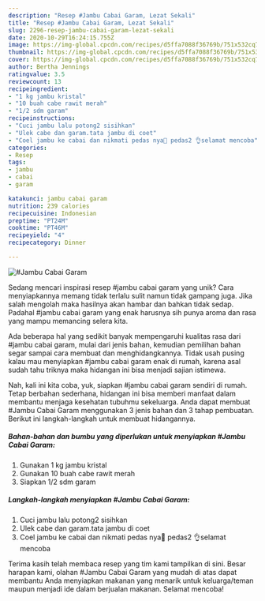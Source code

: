 ```yaml
---
description: "Resep #Jambu Cabai Garam, Lezat Sekali"
title: "Resep #Jambu Cabai Garam, Lezat Sekali"
slug: 2296-resep-jambu-cabai-garam-lezat-sekali
date: 2020-10-29T16:24:15.755Z
image: https://img-global.cpcdn.com/recipes/d5ffa7088f36769b/751x532cq70/jambu-cabai-garam-foto-resep-utama.jpg
thumbnail: https://img-global.cpcdn.com/recipes/d5ffa7088f36769b/751x532cq70/jambu-cabai-garam-foto-resep-utama.jpg
cover: https://img-global.cpcdn.com/recipes/d5ffa7088f36769b/751x532cq70/jambu-cabai-garam-foto-resep-utama.jpg
author: Bertha Jennings
ratingvalue: 3.5
reviewcount: 13
recipeingredient:
- "1 kg jambu kristal"
- "10 buah cabe rawit merah"
- "1/2 sdm garam"
recipeinstructions:
- "Cuci jambu lalu potong2 sisihkan"
- "Ulek cabe dan garam.tata jambu di coet"
- "Coel jambu ke cabai dan nikmati pedas nya🤤 pedas2 👌selamat mencoba"
categories:
- Resep
tags:
- jambu
- cabai
- garam

katakunci: jambu cabai garam 
nutrition: 239 calories
recipecuisine: Indonesian
preptime: "PT24M"
cooktime: "PT46M"
recipeyield: "4"
recipecategory: Dinner

---
```



![#Jambu Cabai Garam](https://img-global.cpcdn.com/recipes/d5ffa7088f36769b/751x532cq70/jambu-cabai-garam-foto-resep-utama.jpg)

Sedang mencari inspirasi resep #jambu cabai garam yang unik? Cara menyiapkannya memang tidak terlalu sulit namun tidak gampang juga. Jika salah mengolah maka hasilnya akan hambar dan bahkan tidak sedap. Padahal #jambu cabai garam yang enak harusnya sih punya aroma dan rasa yang mampu memancing selera kita.



Ada beberapa hal yang sedikit banyak mempengaruhi kualitas rasa dari #jambu cabai garam, mulai dari jenis bahan, kemudian pemilihan bahan segar sampai cara membuat dan menghidangkannya. Tidak usah pusing kalau mau menyiapkan #jambu cabai garam enak di rumah, karena asal sudah tahu triknya maka hidangan ini bisa menjadi sajian istimewa.


Nah, kali ini kita coba, yuk, siapkan #jambu cabai garam sendiri di rumah. Tetap berbahan sederhana, hidangan ini bisa memberi manfaat dalam membantu menjaga kesehatan tubuhmu sekeluarga. Anda dapat membuat #Jambu Cabai Garam menggunakan 3 jenis bahan dan 3 tahap pembuatan. Berikut ini langkah-langkah untuk membuat hidangannya.

<!--inarticleads1-->

##### Bahan-bahan dan bumbu yang diperlukan untuk menyiapkan #Jambu Cabai Garam:

1. Gunakan 1 kg jambu kristal
1. Gunakan 10 buah cabe rawit merah
1. Siapkan 1/2 sdm garam




<!--inarticleads2-->

##### Langkah-langkah menyiapkan #Jambu Cabai Garam:

1. Cuci jambu lalu potong2 sisihkan
1. Ulek cabe dan garam.tata jambu di coet
1. Coel jambu ke cabai dan nikmati pedas nya🤤 pedas2 👌selamat mencoba




Terima kasih telah membaca resep yang tim kami tampilkan di sini. Besar harapan kami, olahan #Jambu Cabai Garam yang mudah di atas dapat membantu Anda menyiapkan makanan yang menarik untuk keluarga/teman maupun menjadi ide dalam berjualan makanan. Selamat mencoba!
